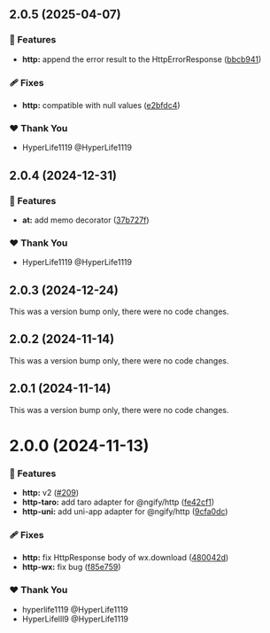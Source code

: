 ## 2.0.5 (2025-04-07)

### 🚀 Features

- **http:** append the error result to the HttpErrorResponse ([bbcb941](https://github.com/ngify/ngify/commit/bbcb941))

### 🩹 Fixes

- **http:** compatible with null values ([e2bfdc4](https://github.com/ngify/ngify/commit/e2bfdc4))

### ❤️ Thank You

- HyperLife1119 @HyperLife1119

## 2.0.4 (2024-12-31)

### 🚀 Features

- **at:** add memo decorator ([37b727f](https://github.com/ngify/ngify/commit/37b727f))

### ❤️  Thank You

- HyperLife1119 @HyperLife1119

## 2.0.3 (2024-12-24)

This was a version bump only, there were no code changes.

## 2.0.2 (2024-11-14)

This was a version bump only, there were no code changes.

## 2.0.1 (2024-11-14)

This was a version bump only, there were no code changes.

# 2.0.0 (2024-11-13)

### 🚀 Features

- **http:** v2 ([#209](https://github.com/ngify/ngify/pull/209))
- **http-taro:** add taro adapter for @ngify/http ([fe42cf1](https://github.com/ngify/ngify/commit/fe42cf1))
- **http-uni:** add uni-app adapter for @ngify/http ([9cfa0dc](https://github.com/ngify/ngify/commit/9cfa0dc))

### 🩹 Fixes

- **http:** fix HttpResponse body of wx.download ([480042d](https://github.com/ngify/ngify/commit/480042d))
- **http-wx:** fix bug ([f85e759](https://github.com/ngify/ngify/commit/f85e759))

### ❤️  Thank You

- hyperlife1119 @HyperLife1119
- HyperLifelll9 @HyperLife1119